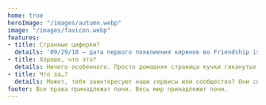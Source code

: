 ```yaml
---
home: true
heroImage: "/images/autumn.webp"
image: "/images/favicon.webp"
features:
- title: Странные циферки?
  details: '09/29/18 — дата первого появлиения киринов во Friendship is Magic.'
- title: Хорошо, что это?
  details: Ничего особенного. Просто домашняя страница кучки гиканутых пониёбов.
- title: Что за…?
  details: Может, тебя заинтересуют наши сервисы или сообщество? Они сверху.
footer: Все права принадлежат пони. Весь мир принадлежит пони.
---
```

